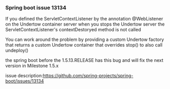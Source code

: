 ### Spring boot issue 13134

If you defined the ServletContextListener by the annotation @WebListener on the Undertow container server
when you stops the Undertow server the ServletContextListener's contextDestoryed method is not called

You can work around the problem by providing a custom Undertow factory that returns a custom Undertow container 
that overrides stop() to also call undeploy()

the spring boot before the 1.5.13.RELEASE has this bug and will fix the next version in Milestone 1.5.x

issue description:https://github.com/spring-projects/spring-boot/issues/13134
